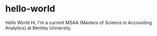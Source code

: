 # hello-world
Hello World
Hi, I'm a current MSAA (Masters of Science in Accounting Analytics) at Bentley University. 
